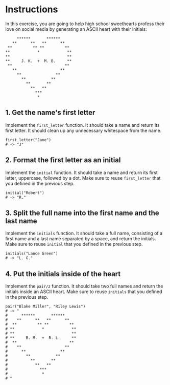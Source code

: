 # Instructions

In this exercise, you are going to help high school sweethearts profess their love on social media by generating an ASCII heart with their initials:

```
     ******       ******
   **      **   **      **
 **         ** **         **
**            *            **
**                         **
**     J. K.  +  M. B.     **
 **                       **
   **                   **
     **               **
       **           **
         **       **
           **   **
             ***
              *
```

## 1. Get the name's first letter

Implement the `first_letter` function. It should take a name and return its first letter. It should clean up any unnecessary whitespace from the name.

```gleam
first_letter("Jane")
# -> "J"
```

## 2. Format the first letter as an initial

Implement the `initial` function. It should take a name and return its first letter, uppercase, followed by a dot. Make sure to reuse `first_letter` that you defined in the previous step.

```gleam
initial("Robert")
# -> "R."
```

## 3. Split the full name into the first name and the last name

Implement the `initials` function. It should take a full name, consisting of a first name and a last name separated by a space, and return the initials. Make sure to reuse `initial` that you defined in the previous step.

```gleam
initials("Lance Green")
# -> "L. G."
```

## 4. Put the initials inside of the heart

Implement the `pair/2` function. It should take two full names and return the initials inside an ASCII heart. Make sure to reuse `initials` that you defined in the previous step.

```gleam
pair("Blake Miller", "Riley Lewis")
# -> "
#      ******       ******
#    **      **   **      **
#  **         ** **         **
# **            *            **
# **                         **
# **     B. M.  +  R. L.     **
#  **                       **
#    **                   **
#      **               **
#        **           **
#          **       **
#            **   **
#              ***
#               *
# "
```
